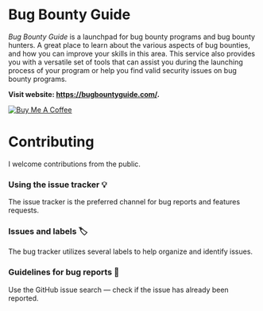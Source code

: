 # Bug Bounty Guide

_Bug Bounty Guide_ is a launchpad for bug bounty programs and bug bounty hunters. A great place to learn about the various aspects of bug bounties, and how you can improve your skills in this area. This service also provides you with a versatile set of tools that can assist you during the launching process of your program or help you find valid security issues on bug bounty programs.

**Visit website: https://bugbountyguide.com/.**

<a href="https://www.buymeacoffee.com/edoverflow" target="_blank"><img src="https://www.buymeacoffee.com/assets/img/custom_images/orange_img.png" alt="Buy Me A Coffee" style="height: auto !important;width: auto !important;" ></a>

# Contributing

I welcome contributions from the public.

### Using the issue tracker 💡

The issue tracker is the preferred channel for bug reports and features requests.

### Issues and labels 🏷

The bug tracker utilizes several labels to help organize and identify issues.

### Guidelines for bug reports 🐛

Use the GitHub issue search — check if the issue has already been reported.
